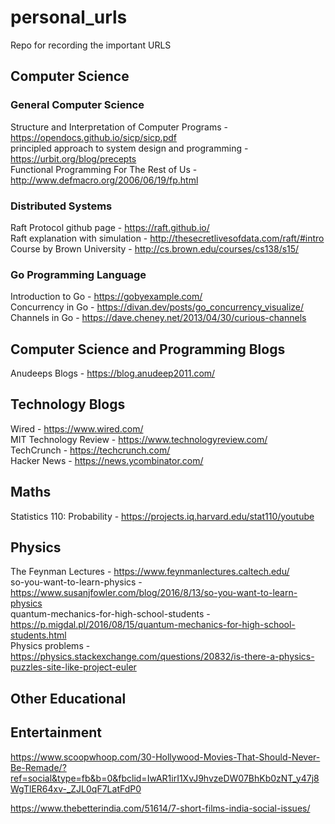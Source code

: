 # personal_urls
Repo for recording the important URLS

## Computer Science
### General Computer Science
Structure and Interpretation of Computer Programs - https://opendocs.github.io/sicp/sicp.pdf  
principled approach to system design and programming - https://urbit.org/blog/precepts  
Functional Programming For The Rest of Us - http://www.defmacro.org/2006/06/19/fp.html  

### Distributed Systems
Raft Protocol github page - https://raft.github.io/   
Raft explanation with simulation - http://thesecretlivesofdata.com/raft/#intro  
Course by Brown University - http://cs.brown.edu/courses/cs138/s15/   

### Go Programming Language
Introduction to Go - https://gobyexample.com/   
Concurrency in Go - https://divan.dev/posts/go_concurrency_visualize/  
Channels in Go - https://dave.cheney.net/2013/04/30/curious-channels  



## Computer Science and Programming Blogs
Anudeeps Blogs - https://blog.anudeep2011.com/  



## Technology Blogs
Wired - https://www.wired.com/  
MIT Technology Review - https://www.technologyreview.com/  
TechCrunch - https://techcrunch.com/  
Hacker News -  https://news.ycombinator.com/  


## Maths
Statistics 110: Probability - https://projects.iq.harvard.edu/stat110/youtube


## Physics
The Feynman Lectures - https://www.feynmanlectures.caltech.edu/  
so-you-want-to-learn-physics - https://www.susanjfowler.com/blog/2016/8/13/so-you-want-to-learn-physics  
quantum-mechanics-for-high-school-students - https://p.migdal.pl/2016/08/15/quantum-mechanics-for-high-school-students.html   
Physics problems - https://physics.stackexchange.com/questions/20832/is-there-a-physics-puzzles-site-like-project-euler   


## Other Educational


## Entertainment
https://www.scoopwhoop.com/30-Hollywood-Movies-That-Should-Never-Be-Remade/?ref=social&type=fb&b=0&fbclid=IwAR1irI1XvJ9hvzeDW07BhKb0zNT_y47j8WgTlER64xv-_ZJL0qF7LatFdP0  

https://www.thebetterindia.com/51614/7-short-films-india-social-issues/

